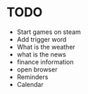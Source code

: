 # TODO
 - Start games on steam
 - Add trigger word
 - What is the weather
 - what is the news
 - finance information
 - open browser
 - Reminders
 - Calendar
 